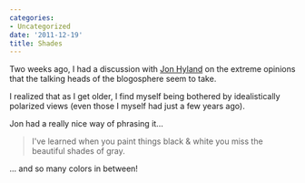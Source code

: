 ```yaml
---
categories:
- Uncategorized
date: '2011-12-19'
title: Shades
---
```


Two weeks ago, I had a discussion with <a href="https://twitter.com/jon_hyland">Jon Hyland</a> on the extreme opinions that the talking heads of the blogosphere seem to take.

I realized that as I get older, I find myself being bothered by idealistically polarized views (even those I myself had just a few years ago).

Jon had a really nice way of phrasing it...

<blockquote>I've learned when you paint things black & white you miss the beautiful shades of gray.</blockquote>

... and so many colors in between!